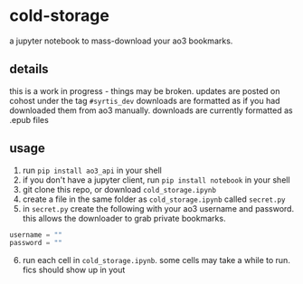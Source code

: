 # cold-storage
a jupyter notebook to mass-download your ao3 bookmarks. 

## details
this is a work in progress - things may be broken. updates are posted on cohost under the tag `#syrtis_dev`
downloads are formatted as if you had downloaded them from ao3 manually.
downloads are currently formatted as .epub files


## usage
1. run `pip install ao3_api` in your shell
2. if you don't have a jupyter client, run `pip install notebook` in your shell
3. git clone this repo, or download `cold_storage.ipynb`
4. create a file in the same folder as `cold_storage.ipynb` called `secret.py`
5. in `secret.py` create the following with your ao3 username and password. this allows the downloader to grab private bookmarks.
```python
username = ""
password = ""
```
6. run each cell in `cold_storage.ipynb`. some cells may take a while to run. fics should show up in yout
